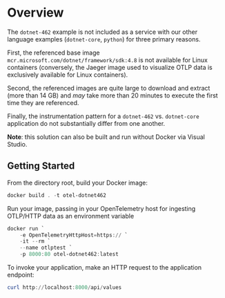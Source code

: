 # Overview

The `dotnet-462` example is not included as a service with our other language examples (`dotnet-core`, `python`) for three primary reasons.

First, the referenced base image `mcr.microsoft.com/dotnet/framework/sdk:4.8` is not available for Linux containers (conversely, the Jaeger image used to visualize OTLP data is exclusively available for Linux containers).

Second, the referenced images are quite large to download and extract (more than 14 GB) and _may_ take more than 20 minutes to execute the first time they are referenced.

Finally, the instrumentation pattern for a `dotnet-462` vs. `dotnet-core` application do not substantially differ from one another.

**Note**: this solution can also be built and run without Docker via Visual Studio.

## Getting Started

From the directory root, build your Docker image:

```ps1
docker build . -t otel-dotnet462
```

Run your image, passing in your OpenTelemetry host for ingesting OTLP/HTTP data as an environment variable 
```ps1
docker run `
    -e OpenTelemetryHttpHost=https:// `
    -it --rm `
    --name otlptest `
    -p 8000:80 otel-dotnet462:latest
```

To invoke your application, make an HTTP request to the application endpoint:

```ps1
curl http://localhost:8000/api/values
```